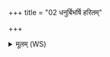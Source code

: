 +++
title = "02 धनुर्बिभर्षि हरितम्"

+++
<details><summary>मूलम् (WS)</summary>

धनुर्बिभर्षि हरितं हिरण्ययं सहस्रघ्नि शतवधं शिखण्डिन्।  
रुद्रस्येषुश्चरति देवहेतिस्तस्मै नमो यतमस्यां दिशीतः ॥ २ ॥
</details>